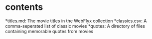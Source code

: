 # contents

*titles.md: The movie titles in the WebFlyx collection
*classics.csv: A comma-seperated list of classic movies
*quotes: A directory of files containing memorable quotes from movies
